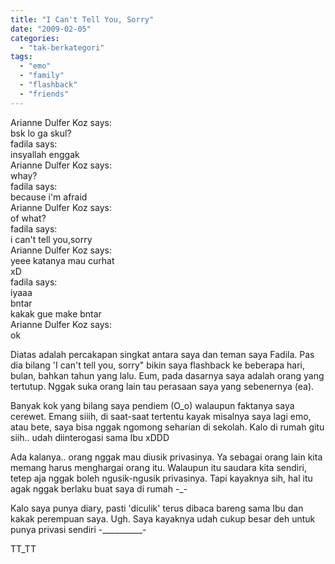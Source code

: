 ```yaml
---
title: "I Can't Tell You, Sorry"
date: "2009-02-05"
categories: 
  - "tak-berkategori"
tags: 
  - "emo"
  - "family"
  - "flashback"
  - "friends"
---
```


Arianne Dulfer Koz says:  
bsk lo ga skul?  
fadila says:  
insyallah enggak  
Arianne Dulfer Koz says:  
whay?  
fadila says:  
because i'm afraid  
Arianne Dulfer Koz says:  
of what?  
fadila says:  
i can't tell you,sorry  
Arianne Dulfer Koz says:  
yeee katanya mau curhat  
xD  
fadila says:  
iyaaa  
bntar  
kakak gue make bntar  
Arianne Dulfer Koz says:  
ok  
  
Diatas adalah percakapan singkat antara saya dan teman saya Fadila. Pas dia bilang 'I can't tell you, sorry" bikin saya flashback ke beberapa hari, bulan, bahkan tahun yang lalu. Eum, pada dasarnya saya adalah orang yang tertutup. Nggak suka orang lain tau perasaan saya yang sebenernya (ea).  
  
Banyak kok yang bilang saya pendiem (O\_o) walaupun faktanya saya cerewet. Emang siiih, di saat-saat tertentu kayak misalnya saya lagi emo, atau bete, saya bisa nggak ngomong seharian di sekolah. Kalo di rumah gitu siih.. udah diinterogasi sama Ibu xDDD  
  
Ada kalanya.. orang nggak mau diusik privasinya. Ya sebagai orang lain kita memang harus menghargai orang itu. Walaupun itu saudara kita sendiri, tetep aja nggak boleh ngusik-ngusik privasinya. Tapi kayaknya sih, hal itu agak nggak berlaku buat saya di rumah -\_- 
  
Kalo saya punya diary, pasti 'diculik' terus dibaca bareng sama Ibu dan kakak perempuan saya. Ugh. Saya kayaknya udah cukup besar deh untuk punya privasi sendiri -\_\_\_\_\_\_\_\_\_\_- 
  
TT\_TT

